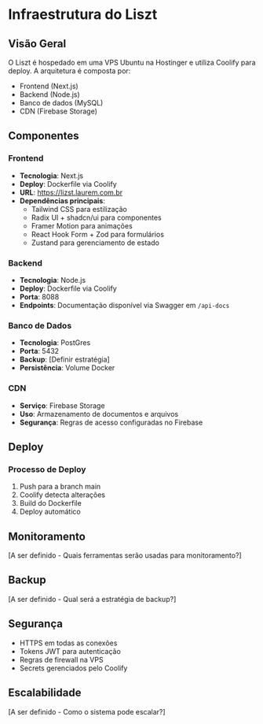 # Infraestrutura do Liszt

## Visão Geral
O Liszt é hospedado em uma VPS Ubuntu na Hostinger e utiliza Coolify para deploy. A arquitetura é composta por:

- Frontend (Next.js)
- Backend (Node.js)
- Banco de dados (MySQL)
- CDN (Firebase Storage)

## Componentes

### Frontend
- **Tecnologia**: Next.js
- **Deploy**: Dockerfile via Coolify
- **URL**: https://lizst.laurem.com.br
- **Dependências principais**:
  - Tailwind CSS para estilização
  - Radix UI + shadcn/ui para componentes
  - Framer Motion para animações
  - React Hook Form + Zod para formulários
  - Zustand para gerenciamento de estado

### Backend
- **Tecnologia**: Node.js
- **Deploy**: Dockerfile via Coolify
- **Porta**: 8088
- **Endpoints**: Documentação disponível via Swagger em `/api-docs`

### Banco de Dados
- **Tecnologia**: PostGres
- **Porta**: 5432
- **Backup**: [Definir estratégia] 
- **Persistência**: Volume Docker

### CDN
- **Serviço**: Firebase Storage
- **Uso**: Armazenamento de documentos e arquivos
- **Segurança**: Regras de acesso configuradas no Firebase

## Deploy

### Processo de Deploy
1. Push para a branch main
2. Coolify detecta alterações
3. Build do Dockerfile
4. Deploy automático

## Monitoramento
[A ser definido - Quais ferramentas serão usadas para monitoramento?]

## Backup
[A ser definido - Qual será a estratégia de backup?]

## Segurança
- HTTPS em todas as conexões
- Tokens JWT para autenticação
- Regras de firewall na VPS
- Secrets gerenciados pelo Coolify

## Escalabilidade
[A ser definido - Como o sistema pode escalar?] 